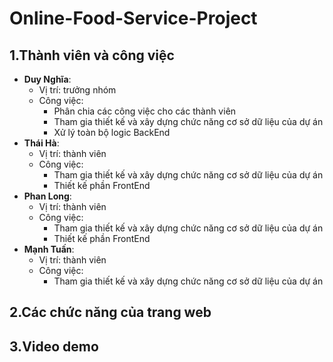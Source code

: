 # Online-Food-Service-Project
## 1.Thành viên và công việc
- **Duy Nghĩa**:
  - Vị trí: trưởng nhóm
  - Công việc:
    - Phân chia các công việc cho các thành viên
    - Tham gia thiết kế và xây dựng chức năng cơ sở dữ liệu của dự án 
    - Xử lý toàn bộ logic BackEnd
- **Thái Hà**:
  - Vị trí: thành viên 
  - Công việc:
    - Tham gia thiết kế và xây dựng chức năng cơ sở dữ liệu của dự án 
    - Thiết kế phần FrontEnd
- **Phan Long**:
  - Vị trí: thành viên 
  - Công việc:
    - Tham gia thiết kế và xây dựng chức năng cơ sở dữ liệu của dự án 
    - Thiết kế phần FrontEnd
- **Mạnh Tuấn**:
  - Vị trí: thành viên 
  - Công việc:
    - Tham gia thiết kế và xây dựng chức năng cơ sở dữ liệu của dự án

## 2.Các chức năng của trang web 

## 3.Video demo 

    

